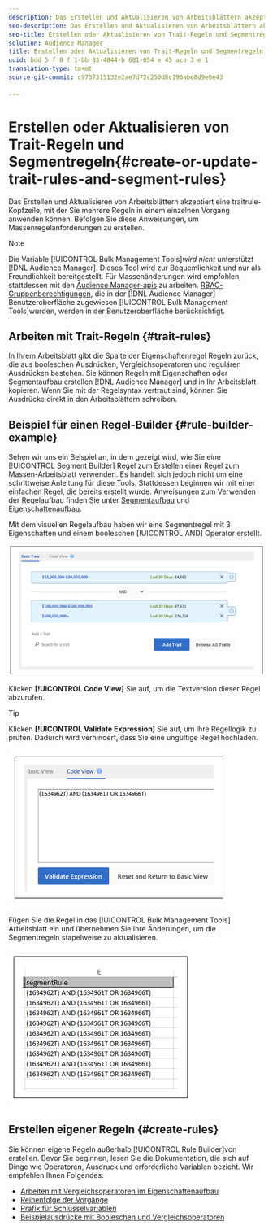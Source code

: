 ```yaml
---
description: Das Erstellen und Aktualisieren von Arbeitsblättern akzeptiert eine traitrule-Kopfzeile, mit der Sie mehrere Regeln in einem einzelnen Vorgang anwenden können. Befolgen Sie diese Anweisungen, um Massenregelanforderungen zu erstellen.
seo-description: Das Erstellen und Aktualisieren von Arbeitsblättern akzeptiert eine traitrule-Kopfzeile, mit der Sie mehrere Regeln in einem einzelnen Vorgang anwenden können. Befolgen Sie diese Anweisungen, um Massenregelanforderungen zu erstellen.
seo-title: Erstellen oder Aktualisieren von Trait-Regeln und Segmentregeln
solution: Audience Manager
title: Erstellen oder Aktualisieren von Trait-Regeln und Segmentregeln
uuid: bdd 5 f 8 f 1-bb 83-4844-b 681-654 e 45 ace 3 e 1
translation-type: tm+mt
source-git-commit: c9737315132e2ae7d72c250d8c196abe8d9e0e43

---
```



# Erstellen oder Aktualisieren von Trait-Regeln und Segmentregeln{#create-or-update-trait-rules-and-segment-rules}

Das Erstellen und Aktualisieren von Arbeitsblättern akzeptiert eine traitrule-Kopfzeile, mit der Sie mehrere Regeln in einem einzelnen Vorgang anwenden können. Befolgen Sie diese Anweisungen, um Massenregelanforderungen zu erstellen.

<!-- 

<p>c_bulk_rules.xml </p>

 -->

>[!NOTE]
>
>Die Variable [!UICONTROL Bulk Management Tools]*wird nicht* unterstützt [!DNL Audience Manager]. Dieses Tool wird zur Bequemlichkeit und nur als Freundlichkeit bereitgestellt. Für Massenänderungen wird empfohlen, stattdessen mit den [Audience Manager-apis](../../api/rest-api-main/aam-api-getting-started.md) zu arbeiten. [RBAC-Gruppenberechtigungen,](../../features/administration/administration-overview.md) die in der [!DNL Audience Manager] Benutzeroberfläche zugewiesen [!UICONTROL Bulk Management Tools]wurden, werden in der Benutzeroberfläche berücksichtigt.

## Arbeiten mit Trait-Regeln {#trait-rules}

In Ihrem Arbeitsblatt gibt die Spalte der Eigenschaftenregel Regeln zurück, die aus booleschen Ausdrücken, Vergleichsoperatoren und regulären Ausdrücken bestehen. Sie können Regeln mit Eigenschaften oder Segmentaufbau erstellen [!DNL Audience Manager] und in Ihr Arbeitsblatt kopieren. Wenn Sie mit der Regelsyntax vertraut sind, können Sie Ausdrücke direkt in den Arbeitsblättern schreiben.

## Beispiel für einen Regel-Builder {#rule-builder-example}

Sehen wir uns ein Beispiel an, in dem gezeigt wird, wie Sie eine [!UICONTROL Segment Builder] Regel zum Erstellen einer Regel zum Massen-Arbeitsblatt verwenden. Es handelt sich jedoch nicht um eine schrittweise Anleitung für diese Tools. Stattdessen beginnen wir mit einer einfachen Regel, die bereits erstellt wurde. Anweisungen zum Verwenden der Regelaufbau finden Sie unter [Segmentaufbau](../../features/segments/segment-builder.md) und [Eigenschaftenaufbau](../../features/traits/about-trait-builder.md).

Mit dem visuellen Regelaufbau haben wir eine Segmentregel mit 3 Eigenschaften und einem booleschen [!UICONTROL AND] Operator erstellt.

![](assets/visualrule.png)

Klicken **[!UICONTROL Code View]** Sie auf, um die Textversion dieser Regel abzurufen.

>[!TIP]
>
>Klicken **[!UICONTROL Validate Expression]** Sie auf, um Ihre Regellogik zu prüfen. Dadurch wird verhindert, dass Sie eine ungültige Regel hochladen.

![](assets/coderule.png)

Fügen Sie die Regel in das [!UICONTROL Bulk Management Tools] Arbeitsblatt ein und übernehmen Sie Ihre Änderungen, um die Segmentregeln stapelweise zu aktualisieren.

![](assets/segmentrule.png)

## Erstellen eigener Regeln {#create-rules}

Sie können eigene Regeln außerhalb [!UICONTROL Rule Builder]von erstellen. Bevor Sie beginnen, lesen Sie die Dokumentation, die sich auf Dinge wie Operatoren, Ausdruck und erforderliche Variablen bezieht. Wir empfehlen Ihnen Folgendes:

* [Arbeiten mit Vergleichsoperatoren im Eigenschaftenaufbau](../../features/traits/trait-comparison-operators.md)
* [Reihenfolge der Vorgänge](../../features/traits/trait-operator-precedence.md)
* [Präfix für Schlüsselvariablen](../../features/traits/trait-variable-prefixes.md)
* [Beispielausdrücke mit Booleschen und Vergleichsoperatoren](../../features/traits/trait-expression-samples.md)

